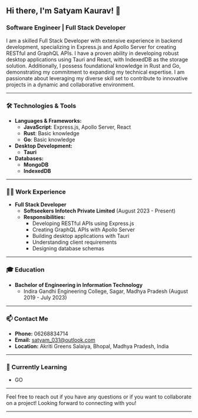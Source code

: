 ## Hi there, I'm Satyam Kaurav! 👋

### Software Engineer | Full Stack Developer

I am a skilled Full Stack Developer with extensive experience in backend development, specializing in Express.js and Apollo Server for creating RESTful and GraphQL APIs. I have a proven ability in developing robust desktop applications using Tauri and React, with IndexedDB as the storage solution. Additionally, I possess foundational knowledge in Rust and Go, demonstrating my commitment to expanding my technical expertise. I am passionate about leveraging my diverse skill set to contribute to innovative projects in a dynamic and collaborative environment.

---

### 🛠️ Technologies & Tools

- **Languages & Frameworks:**
  - **JavaScript**: Express.js, Apollo Server, React
  - **Rust**: Basic knowledge
  - **Go**: Basic knowledge
- **Desktop Development:**
  - **Tauri**
- **Databases:**
  - **MongoDB**
  - **IndexedDB**

---

### 👨‍💻 Work Experience

- **Full Stack Developer**
  - **Softseekers Infotech Private Limited** (August 2023 - Present)
  - **Responsibilities:**
    - Developing RESTful APIs using Express.js
    - Creating GraphQL APIs with Apollo Server
    - Building desktop applications with Tauri
    - Understanding client requirements
    - Designing database schemas

---

### 🎓 Education

- **Bachelor of Engineering in Information Technology**
  - Indira Gandhi Engineering College, Sagar, Madhya Pradesh (August 2019 - July 2023)

---

### 📫 Contact Me

- **Phone:** 06268834714
- **Email:** satyam_031@outlook.com
- **Location:** Akriti Greens Salaiya, Bhopal, Madhya Pradesh, India

---

### 🌱 Currently Learning

- GO 

---

Feel free to reach out if you have any questions or if you want to collaborate on a project! Looking forward to connecting with you!

---
